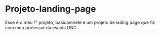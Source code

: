 # Projeto-landing-page
Esse é o meu 1° projeto, basicamnete é um projeto de lading page que fiz com meu professor da  escola DNC. 
